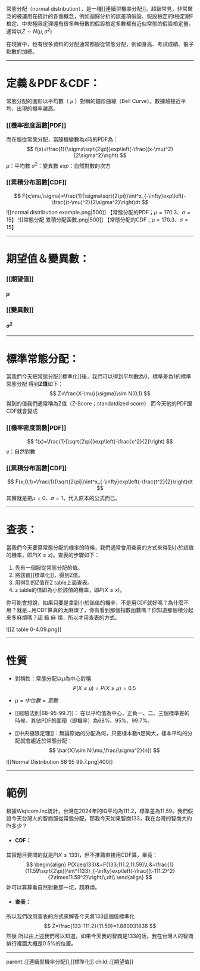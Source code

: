 常態分配（normal distribution），是一種[[連續型機率分配]]。超級常見，非常廣泛的被運用在統計的各個概念，例如迴歸分析的誤差項假設、假設檢定的t檢定跟F檢定、中央極限定理還有很多無母數的假設檢定多數都有近似常態的假設檢定量。通常以$Z\sim N(\mu,\sigma^2)$

在現實中，也有很多資料的分配通常都服從常態分配，例如身高、考試成績、骰子點數的加總。
- - -
# 定義＆PDF＆CDF：
常態分配的圖形以平均數（ $\mu$ ）對稱的鐘形曲線（Bell Curve）。數據越接近平均，出現的機率越高。

### [[機率密度函數|PDF]]
而在服從常態分配，當隨機變數為x時的PDF為：
$$
f(x)=\frac{1}{\sigma\sqrt{2\pi}}exp\left(-\frac{(x-\mu)^2}{2\sigma^2}\right)
$$
$\mu$：平均數
$\sigma^2$：變異數
$exp$：自然對數的次方

### [[累積分布函數|CDF]]
$$
F(x;\mu,\sigma)=\frac{1}{\sigma\sqrt{2\pi}}\int^x_{-\infty}exp\left(-\frac{(t-\mu)^2}{2\sigma^2}\right)dt
$$
![[normal distribution example.png|500]]
【常態分配的PDF；$\mu=170.3、\sigma=15$】
![[常態分配 累積分配函數.png|500]]
【常態分配的CDF；$\mu=170.3、\sigma=15$】
- - -
# 期望值＆變異數：
### [[期望值]]
#### $\mu$

### [[變異數]]
#### $\sigma^2$
- - -
# 標準常態分配：
當我們今天把常態分配[[標準化]]後，我們可以得到平均數為0、標準差為1的標準常態分配
得到**Z值**如下：
$$
Z=\frac{X-\mu}{\sigma}\sim N(0,1)
$$
得到的值我們通常稱為Z值（Z-Score；standatdized score）
而今天他的PDF跟CDF就會變成
### [[機率密度函數|PDF]]

$$
f(x)=\frac{1}{\sqrt{2\pi}}exp\left(-\frac{x^2}{2}\right)
$$
$e$：自然對數

### [[累積分布函數|CDF]]
$$
F(x;0,1)=\frac{1}{\sqrt{2\pi}}\int^x_{-\infty}exp\left(-\frac{t^2}{2}\right)dt
$$
其實就是把$\mu=0$、$\sigma=1$，代入原本的公式而已。
- - -
# 查表：
當我們今天要算常態分配的機率的時候，我們通常會用查表的方式來得到小於該值的機率，即$P(X\leq x)$。查表的步驟如下：

1. 先有一個服從常態分配的值。
2. 將該值[[標準化]]，得到Z值。
3. 用得到的Z值在Z table上面查表。
4. z table的值即為小於該值的機率，即$P(X\leq x)$。

你可能會想說，如果只要是拿到小於該值的機率，不是用CDF就好嗎？為什麼不用？就是...用CDF算真的太麻煩了，你有看到那個指數函數嗎？你知道那個積分起來多麻煩嗎？超 級 麻 煩，所以才用查表的方式。 

![[Z table 0-4.09.png]]
- - -
# 性質
- 對稱性：常態分配以$\mu$為中心對稱
$$
P(X\leq\mu)=P(X\geq\mu)=0.5
$$
- $\mu=中位數=眾數$

- [[經驗法則|68-95-99.7]]：
在以平均值為中心，正負一、二、三個標準差的時候，其佔PDF的面積（即機率）為68%、95%、99.7%。

- [[中央極限定理]]：無論原始的分配為何，只要樣本數$n$足夠大，樣本平均的分配就會趨近於常態分配：
$$
\bar{X}\sim N(\mu,\frac{\sigma^2}{n})
$$

![[Normal Distribution 68 95 99.7.png|400]]
- - -
# 範例
根據Wiqtcom.Inc統計，台灣在2024年的IQ平均為111.2，標準差為11.59。我們假設今天台灣人的智商服從常態分配，那我今天如果智商133，我在台灣的智商大約Pr多少？

- #### CDF：
其實題目要問的就是$P(X\leq133)$，但不推薦直接用CDF算，畢竟：
$$
\begin{align}
P(X\leq133)&=F(133;111.2,11.59)\\
&=\frac{1}{11.59\sqrt{2\pi}}\int^{133}_{-\infty}exp\left(-\frac{(t-111.2)^2}{2\times11.59^2}\right)\,dt\\
\end{align}
$$
妳可以算算看自然對數那一坨，超麻煩。

- #### 查表：
所以我們改用查表的方式來解答今天將133這個值標準化
$$
Z=\frac{133-111.2}{11.59}=1.880931838
$$
然後
所以由上述我們可以知道，如果今天我的智商是133的話，我在台灣人的智商排行裡面大概是0.5%的位置。
- - -
parent::[[連續型機率分配]],[[標準化]]
child::[[期望值]]